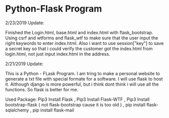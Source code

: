 # Python-Flask Program
2/23/2019 Update:

Finished the Login.html, base.html and index.html with flask_bootstrap. Using csrf and wtforms and flask_wtf to make sure that the user input the right keywords to enter index.html. Also i want to use session["key"] to save a secret key so that i could verify the customer got the index.html from login.html, not just input index.html in the address.





2/21/2019 Update:

This is a Python - FLask Program. I am tring to make a personal website to generate a txt file with special formate for a software. I will use flask to host it. Although django is more powerful, but i think dont think i will use all the functions. So flask is better for me.

Used Package:
Pip3 Install Flask ,
Pip3 Install Flask-WTF ,
Pip3 Install bootstrap-flask ( not flask-bootstrap cause it is too old ) ,
pip install flask-sqlalchemy ,
pip install flask-mail
